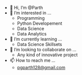 - 👋 Hi, I’m @Parth
- 👀 I’m interested in ...
    - Programming
    - Python Developement
    - Data Science
    - Data Analytics
- 🌱 I’m currently learning ...
  - Data Science Skillsets
- 💞️ I’m looking to collaborate on ...
  - Any kind of innovative project
- 📫 How to reach me ...
  - pgparth128@gmail.com

<!---
pgparth128/pgparth128 is a ✨ special ✨ repository because its `README.md` (this file) appears on your GitHub profile.
You can click the Preview link to take a look at your changes.
--->
